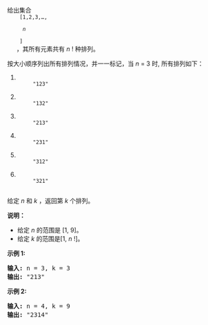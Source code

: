 <html>
 <body>
  <p>
   给出集合
   <code>
    [1,2,3,…,
    <em>
     n
    </em>
    ]
   </code>
   ，其所有元素共有
   <em>
    n
   </em>
   ! 种排列。
  </p>
  <p>
   按大小顺序列出所有排列情况，并一一标记，当
   <em>
    n
   </em>
   = 3 时, 所有排列如下：
  </p>
  <ol>
   <li>
    <code>
     "123"
    </code>
   </li>
   <li>
    <code>
     "132"
    </code>
   </li>
   <li>
    <code>
     "213"
    </code>
   </li>
   <li>
    <code>
     "231"
    </code>
   </li>
   <li>
    <code>
     "312"
    </code>
   </li>
   <li>
    <code>
     "321"
    </code>
   </li>
  </ol>
  <p>
   给定
   <em>
    n
   </em>
   和
   <em>
    k
   </em>
   ，返回第
   <em>
    k
   </em>
   个排列。
  </p>
  <p>
   <strong>
    说明：
   </strong>
  </p>
  <ul>
   <li>
    给定
    <em>
     n
    </em>
    的范围是 [1, 9]。
   </li>
   <li>
    给定
    <em>
     k
    </em>
    的范围是[1,
    <em>
     n
    </em>
    !]。
   </li>
  </ul>
  <p>
   <strong>
    示例 1:
   </strong>
  </p>
  <pre><strong>输入:</strong> n = 3, k = 3
<strong>输出:</strong> "213"
</pre>
  <p>
   <strong>
    示例 2:
   </strong>
  </p>
  <pre><strong>输入:</strong> n = 4, k = 9
<strong>输出:</strong> "2314"
</pre>
 </body>
</html>